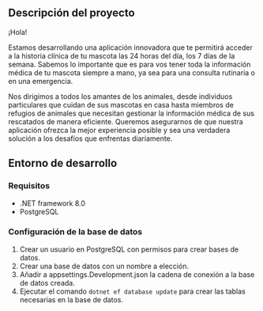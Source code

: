 ﻿## Descripción del proyecto

¡Hola!

Estamos desarrollando una aplicación innovadora que te permitirá acceder a la historia clínica de tu mascota las 24
horas del día, los 7 días de la semana. Sabemos lo importante que es para vos tener toda la información médica de tu 
mascota siempre a mano, ya sea para una consulta rutinaria o en una emergencia.

Nos dirigimos a todos los amantes de los animales, desde individuos particulares que cuidan de sus mascotas en casa 
hasta miembros de refugios de animales que necesitan gestionar la información médica de sus rescatados de manera 
eficiente. Queremos asegurarnos de que nuestra aplicación ofrezca la mejor experiencia posible y sea una 
verdadera solución a los desafíos que enfrentas diariamente.

## Entorno de desarrollo

### Requisitos
- .NET framework 8.0
- PostgreSQL

### Configuración de la base de datos
1. Crear un usuario en PostgreSQL con permisos para crear bases de datos.
2. Crear una base de datos con un nombre a elección.
3. Añadir a appsettings.Development.json la cadena de conexión a la base de datos creada.
4. Ejecutar el comando `dotnet ef database update` para crear las tablas necesarias en la base de datos.